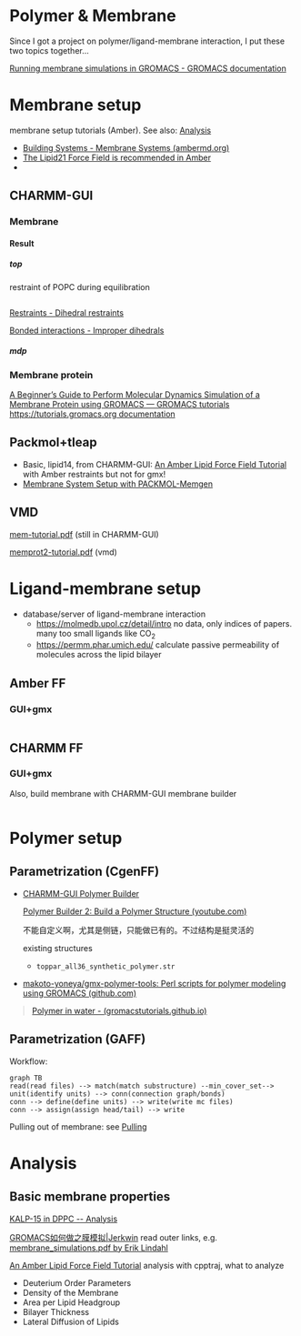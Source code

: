 # Polymer & Membrane

Since I got a project on polymer/ligand-membrane interaction, I put these two topics together...



[Running membrane simulations in GROMACS - GROMACS documentation](https://manual.gromacs.org/current/how-to/special.html#running-membrane-simulations)



# Membrane setup

membrane setup tutorials (Amber). See also: [Analysis](#analysis)

- [Building Systems - Membrane Systems (ambermd.org)](https://ambermd.org/tutorials/MembraneSystems.php)
- [The Lipid21 Force Field is recommended in Amber](https://ambermd.org/AmberModels_lipids.php)
- 



## CHARMM-GUI

### Membrane



#### Result

##### top

restraint of POPC during equilibration

```
```



[Restraints - Dihedral restraints](https://manual.gromacs.org/documentation/current/reference-manual/functions/restraints.html#dihedral-restraints)

[Bonded interactions - Improper dihedrals](https://manual.gromacs.org/documentation/current/reference-manual/functions/bonded-interactions.html#improper-dihedrals)

##### mdp



### Membrane protein

[A Beginner’s Guide to Perform Molecular Dynamics Simulation of a Membrane Protein using GROMACS — GROMACS tutorials https://tutorials.gromacs.org documentation](https://tutorials.gromacs.org/docs/membrane-protein.html)



## Packmol+tleap

- Basic, lipid14, from CHARMM-GUI: [An Amber Lipid Force Field Tutorial](https://ambermd.org/tutorials/advanced/tutorial16/) with Amber restraints but not for gmx!
- [Membrane System Setup with PACKMOL-Memgen](https://ambermd.org/tutorials/advanced/tutorial38/index.php)







## VMD

[mem-tutorial.pdf](http://www.ks.uiuc.edu/Training/Tutorials/science/membrane/mem-tutorial.pdf) (still in CHARMM-GUI)

[memprot2-tutorial.pdf](https://www.ks.uiuc.edu/Training/Tutorials/science/membrane2/memprot2-tutorial.pdf)  (vmd)





# Ligand-membrane setup

- database/server of ligand-membrane interaction
  - https://molmedb.upol.cz/detail/intro  no data, only indices of papers. many too small ligands like CO<sub>2</sub>
  - https://permm.phar.umich.edu/  calculate passive permeability of molecules across the lipid bilayer

## Amber FF





### GUI+gmx



```shell

```







## CHARMM FF



### GUI+gmx

Also, build membrane with CHARMM-GUI membrane builder



```shell

```







# Polymer setup

## Parametrization (CgenFF)

- [CHARMM-GUI Polymer Builder](https://www.charmm-gui.org/?doc=input/polymer)

  [Polymer Builder 2: Build a Polymer Structure (youtube.com)](https://www.youtube.com/watch?v=WuhV2hUprD8)

  不能自定义啊，尤其是侧链，只能做已有的。不过结构是挺灵活的

  existing structures

  - `toppar_all36_synthetic_polymer.str`

- [makoto-yoneya/gmx-polymer-tools: Perl scripts for polymer modeling using GROMACS (github.com)](https://github.com/makoto-yoneya/gmx-polymer-tools)





> [Polymer in water - (gromacstutorials.github.io)](https://gromacstutorials.github.io/doc-sphinx/build/html/tutorials/stretchingpolymer.html)

## Parametrization (GAFF)







Workflow:

```mermaid
graph TB
read(read files) --> match(match substructure) --min_cover_set--> unit(identify units) --> conn(connection graph/bonds)
conn --> define(define units) --> write(write mc files)
conn --> assign(assign head/tail) --> write
```











Pulling out of membrane: see [Pulling](Advanced-techniques.md#pulling)





# Analysis

## Basic membrane properties

[KALP-15 in DPPC -- Analysis](http://www.mdtutorials.com/gmx/membrane_protein/09_analysis.html)

[GROMACS如何做之膜模拟|Jerkwin](http://jerkwin.github.io/2016/09/19/GROMACS如何做之膜模拟/)  read outer links, e.g. [membrane_simulations.pdf by Erik Lindahl](https://extras.csc.fi/chem/courses/gmx2007/Erik_Talks/membrane_simulations.pdf)

[An Amber Lipid Force Field Tutorial](https://ambermd.org/tutorials/advanced/tutorial16/)  analysis with cpptraj, what to analyze



- Deuterium Order Parameters
- Density of the Membrane
- Area per Lipid Headgroup
- Bilayer Thickness
- Lateral Diffusion of Lipids







